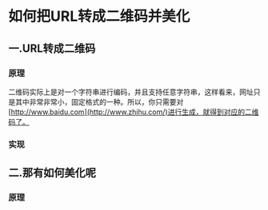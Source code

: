 # 如何把URL转成二维码并美化

## 一.URL转成二维码

### 原理

二维码实际上是对一个字符串进行编码，并且支持任意字符串，这样看来，网址只是其中非常非常小，固定格式的一种。所以，你只需要对[http://www.baidu.com](http://www.zhihu.com/)进行生成，就得到对应的二维码了。

### 实现

## 二.那有如何美化呢

### 原理